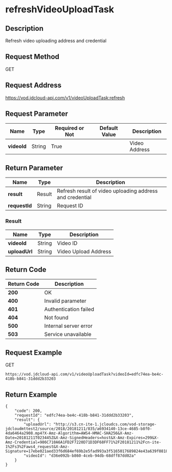 # refreshVideoUploadTask


## Description
Refresh video uploading address and credential

## Request Method
GET

## Request Address
https://vod.jdcloud-api.com/v1/videoUploadTask:refresh


## Request Parameter
|Name|Type|Required or Not|Default Value|Description|
|---|---|---|---|---|
|**videoId**|String|True| |Video Address|


## Return Parameter
|Name|Type|Description|
|---|---|---|
|**result**|Result|Refresh result of video uploading address and credential|
|**requestId**|String|Request ID|

### Result
|Name|Type|Description|
|---|---|---|
|**videoId**|String|Video ID|
|**uploadUrl**|String|Video Upload Address|

## Return Code
|Return Code|Description|
|---|---|
|**200**|OK|
|**400**|Invalid parameter|
|**401**|Authentication failed|
|**404**|Not found|
|**500**|Internal server error|
|**503**|Service unavailable|

## Request Example
GET
```
https://vod.jdcloud-api.com/v1/videoUploadTask?videoId=edfc74ea-be4c-418b-b841-31ddd2b33203

```

## Return Example
```
{
    "code": 200, 
    "requestId": "edfc74ea-be4c-418b-b841-31ddd2b33203", 
    "result": {
        "uploadUrl": "http://s3.cn-ite-1.jcloudcs.com/vod-storage-jdcloudmttest2/source/2018/20181211/835/a6934140-13ce-4685-b8f0-4da6464a2908.mp4?X-Amz-Algorithm=AWS4-HMAC-SHA256&X-Amz-Date=20181211T023445Z&X-Amz-SignedHeaders=host&X-Amz-Expires=299&X-Amz-Credential=986C710A6A1FD2F7220D71D3DF68FF71%2F20181211%2Fcn-ite-1%2Fs3%2Faws4_request&X-Amz-Signature=17ebe021aed33f6d684ef69b2e5fad993a3f5165017689824e43a639f0818ff9", 
        "videoId": "d36e092b-b860-4ceb-94db-68dff87dd02a"
    }
}
```
